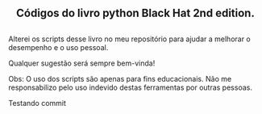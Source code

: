<div align="center">
<h2>Códigos do livro python Black Hat 2nd edition.<h2>
</div>

Alterei os scripts desse livro no meu repositório para ajudar a melhorar o desempenho e o uso pessoal.

Qualquer sugestão será sempre bem-vinda!

Obs: O uso dos scripts são apenas para fins educacionais. Não me responsabilizo pelo uso indevido destas ferramentas por outras pessoas. 

Testando commit
